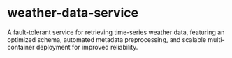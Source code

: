 # weather-data-service
A fault-tolerant service for retrieving time-series weather data, featuring an optimized schema, automated metadata preprocessing, and scalable multi-container deployment for improved reliability.
